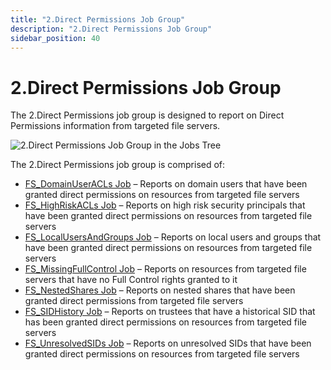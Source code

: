 ```yaml
---
title: "2.Direct Permissions Job Group"
description: "2.Direct Permissions Job Group"
sidebar_position: 40
---
```


# 2.Direct Permissions Job Group

The 2.Direct Permissions job group is designed to report on Direct Permissions information from
targeted file servers.

![2.Direct Permissions Job Group in the Jobs Tree](/img/product_docs/accessanalyzer/11.6/solutions/filesystem/directpermissions/jobstree.webp)

The 2.Direct Permissions job group is comprised of:

- [FS_DomainUserACLs Job](/docs/accessanalyzer/11.6/solutions/filesystem/directpermissions/fs_domainuseracls.md)
  – Reports on domain users that have been granted direct permissions on resources from targeted
  file servers
- [FS_HighRiskACLs Job](/docs/accessanalyzer/11.6/solutions/filesystem/directpermissions/fs_highriskacls.md)
  – Reports on high risk security principals that have been granted direct permissions on resources
  from targeted file servers
- [FS_LocalUsersAndGroups Job](/docs/accessanalyzer/11.6/solutions/filesystem/directpermissions/fs_localusersandgroups.md)
  – Reports on local users and groups that have been granted direct permissions on resources from
  targeted file servers
- [FS_MissingFullControl Job](/docs/accessanalyzer/11.6/solutions/filesystem/directpermissions/fs_missingfullcontrol.md)
  – Reports on resources from targeted file servers that have no Full Control rights granted to it
- [FS_NestedShares Job](/docs/accessanalyzer/11.6/solutions/filesystem/directpermissions/fs_nestedshares.md)
  – Reports on nested shares that have been granted direct permissions from targeted file servers
- [FS_SIDHistory Job](/docs/accessanalyzer/11.6/solutions/filesystem/directpermissions/fs_sidhistory.md)
  – Reports on trustees that have a historical SID that has been granted direct permissions on
  resources from targeted file servers
- [FS_UnresolvedSIDs Job](/docs/accessanalyzer/11.6/solutions/filesystem/directpermissions/fs_unresolvedsids.md)
  – Reports on unresolved SIDs that have been granted direct permissions on resources from targeted
  file servers
